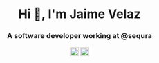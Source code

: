 <h1 align="center">Hi 👋, I'm Jaime Velaz</h1>
<h3 align="center">A software developer working at @sequra</h3>

<p align="center">
  <a href="https://twitter.com/jaimevelaz" target="blank"><img align="center" src="https://cdn.jsdelivr.net/npm/simple-icons@3.0.1/icons/twitter.svg" alt="jaimevelaz" height="20" width="20" /></a>
  <a href="https://linkedin.com/in/www.linkedin.com/in/jaimevelaz" target="blank"><img align="center" src="https://cdn.jsdelivr.net/npm/simple-icons@3.0.1/icons/linkedin.svg" alt="www.linkedin.com/in/jaimevelaz" height="20" width="20" /></a>
</p>
